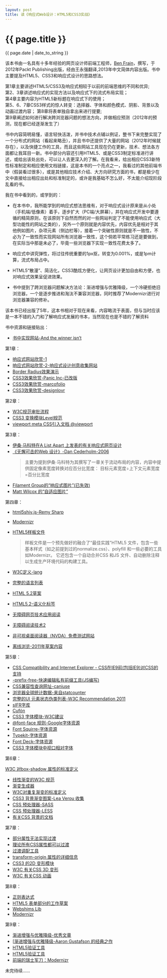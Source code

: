 ```yaml
---
layout: post
title: 读《响应式Web设计：HTML5和CSS3实战》
---
```


{{ page.title }}
================
<p class="meta">{{ page.date | date_to_string }}</p>

该本书由一名具有十多年经验的网页设计师前端工程师，[Ben Frain](www.benfrain.com)，撰写，于2012年Packt Publishing出版，经由王永强翻译,2013年中文简体内容出版。书中主要提及HTML5、CSS3和响应式设计的思路想法。

第1章主要讲述HTML5/CSS3及响应式相较于以前的前端思维的不同和优异;    
第2、3章讲述响应式的实现方法以及响应式下的流式布局实现；    
第4章主要内容为HTML5新标题在响应式下的使用；    
第5、6、7章CSS3样式的惊人转变：选择器、字体和颜色模式、阴影、背景以及动画过渡内容； 
第8章将表单独自拿出来进行提要;  
第9章阐述如何进行解决跨浏览器问题的想法方向，并做相应预测（2012年的预测，现在都已经逐渐发生了）

书中内容简明易懂，语言轻快活泼，并书中技术点辅以例证，整书下来完整实现了一个分布式的网站（看起来略丑），并且书中还提供了大量的网站（2012年时候就存在），以及快捷工作的工具，而且这些网站工具现在仍在更新，技术、想法各方面都让我耳目一新。书中部分内容还引用HTML5、或是CSS3制定标准进行讲述，或给出该处出处，可以让人去更深入的了解。在我看来，给出相应CSS3新特性标准制定和相应使用文档链接，这是本书的一个亮点之一，我看过的其他前端书中（假装看过很多），或是其他相应技术介绍、大方向研究方面的书，都是极少在文中直接给出相应出处和标准制定的，或许是我基础不怎么好，不太能介绍现阶段乱看的书。

我在书中看到的，或学到的：

*	 在本书中，我所能学到的响应式想法思维有，对于响应式设计原来是从小处（手机端/低像素）着手，逐步扩大（PC端/大屏幕），并在响应式开发中要遵循的精简原则，在该原则下自然而然的对一些网站判定了不能使用响应式（大型功能性的网站之类的），另外一个原则就是内容优先，内容优先是相对于其他例如图片，杂项元素（侧边栏等），接着一个突破性原则就是不一致性，不必为了一致性而实现网站所有浏览器一致性，这个倘若平常练习还是要做到，在实际当中那是未必了，毕竟一些浏览器下实现一致性花费太多了。

* 	响应式中讲究弹性，将过往传统重要的1px抠，转变为0.001%，或是1pm计算，流式布局占中。

* 	HTML5“散漫”、简洁化，CSS3酷炫方便化，让网页设计更加自由和方便，也对响应式效果呈促进效果。

* 	书中提到了跨浏览器问题解决方法论：渐进增强与优雅降级，一个冷硬拒绝旧浏览器，一个是逐步推进和淘汰不兼容浏览器，同时推荐了Modernizr进行对浏览器兼容的修补。

该本书已经出版了5年，这本书相对于现在来看，内容略流于表面，但与当时应该是一本不错的入门和了解响应式发展的书本，当然现在也是不错的了解资料

书中资源和链接贴出：

*	[书中实现网站-And the winner isn’t](http://www.andthewinnerisnt.com/)	

第1章：	

*	[响应式网站欣赏-1](http://thinkvitamin.com/)   
*	[响应式网站欣赏-2-响应式设计创意收集网站](https://mediaqueri.es/)     
*	[Border Radius效果演示](https://testdrive-archive.azurewebsites.net/html5/borderradius/default.html)    
*	[CSS3效果欣赏-Panic Inc-已改版](https://panic.com/blog/)     
*	[CSS3效果欣赏-marcofolio](http://demo.marcofolio.net/3d_animation_css3/)    
*	[CSS3效果欣赏-designlovr](http://designlovr.com/)     

第2章：	

*	[W3C规范审批流程](http://www.w3.org/2005/10/Process-20051014/tr)    
*	[CSS3 变换模块Level规范](http://www.w3.org/TR/css3-3d-transforms/)     
*	[viewport meta CSS引入文档 @viewport](http://dev.w3.org/csswg/css-device-adapt/)       

第3章：	

*	[伊桑·马科特在A List Apart 上发表的有关响应式网页设计](http://www.alistapart.com/articles/responsive-web-design/)    
*	[《无懈可击的Web 设计》-Dan Cederholm-2006](https://book.douban.com/subject/1937913/)    
	>主要为提到伊桑·马科特为其撰写了一章关于流动布局的内容，内容中提供固定像素宽度转换对应百分比宽度：
	>			目标元素宽度÷上下文元素宽度=百分比宽度	
*	[Filament Group的“响应式图片”(已失效)](http://filamentgroup.com/lab/responsive_images_experi_menting_with_context_aware_image_sizing/)     
*	[Matt Wilcox 的“自适应图片”](http://adaptive-images.com/)      

第四章：    
*	[html5shiv.js-Remy Sharp](https://remysharp.com/2009/01/07/html5-enabling-script/)
*	[Modernizr](http://www.modernizr.com)
*	[HTML5样板文件](http://html5boilerplate.com/)
	>样板文件是一个预先做好的融合了“最佳实践”HTML5 文件，包含一些基本样式（如之前提到过的normalize.css）、polyfill 和一些必要的工具如Modernizr。
	>它还包含一个自动合并CSS 和JS 文件、自动删除注释以生成生产环境代码的构建工具。

*	[W3C定义-lang](http://dev.w3.org/html5/spec/Overview.html#attr-lang)           
*	[完整的语言列表](http://www.iana.org/assignments/language-subtag-registry)            
*	[HTML 5.2草案](http://w3c.github.io/html/#non-conforming-features)       
*	[HTML5.2-语义化标签](http://w3c.github.io/html/sections.html#sections)       
*	[无障碍网页技术应用阅读](https://www.w3.org/WAI/intro/aria)    
*	[无障碍阅读技术2](https://www.w3.org/TR/wai-aria/roles#role_definitions)       
*	[非可视桌面阅读器（NVDA）免费测试网站](http://www.nvdaproject.org/)    
*	[离线浏览-2011年草案内容](https://www.w3.org/TR/2011/WD-html5-20110525/offline.html)			  

第5章：      

*	[CSS Compatibility and Internet Explorer - CSS在IE9前(包括IE9)对CSS的支持](https://msdn.microsoft.com/en-us/library/cc351024(v=vs.85).aspx)				
*	[-prefix-free-快速编辑私有前缀工具(JS编写)](http://leaverou.github.io/prefixfree/)      
*	[CSS兼容性查询网址-caniuse](http://caniuse.com/)      
*	[浏览器全球统计数据-来自statcounter](http://gs.statcounter.com/)      
*	[完整的UI 元素状态伪类列表-W3C Recommendation 2011](https://www.w3.org/TR/selectors/#UIstates)
*	[sIFR字库](http://www.mikeindustries.com/blog/sifr/)
*	[Cufón](http://cufon.shoqolate.com/generate/)
*	[CSS3 字体模块-W3C建议](https://www.w3.org/TR/css-fonts-3/)
*	[@font-face 规则-Google字体资源](https://fonts.google.com/)
*	[Font Squirre-字体资源](www.fontsquirrel.com)
*	[Typekit-字体资源](www.typekit.com)
*	[Font Deck-字体资源](www.fontdeck.com)
*	[CSS3 字体模块中视口相对字体](https://www.w3.org/TR/css3-values/#relative-lengths)

第6章：

[W3C 对box-shadow 属性的标准定义](https://www.w3.org/TR/css3-background/#the-box-shadow)
*	[线性渐变的W3C 规范](https://drafts.csswg.org/css-images-3/#linear-gradients)
*	[渐变生成器](http://www.colorzilla.com/gradient-editor/)
*	[W3C对重复渐变的标准定义](https://drafts.csswg.org/css-images-3/#repeating-gradients)
*	[CSS3 背景渐变图案-Lea Verou 收集](http://lea.verou.me/css3patterns/)
*	[CSS 预处理器-SASS](http://sasslang.com)
*	[CSS 预处理器-LESS](http://lesscss.org)
*	[有关CSS 背景的文档](https://www.w3.org/TR/css3-background/#backgrounds)

第7章：

*	[部分属性无法实现过渡](https://drafts.csswg.org/css-transitions-1/)
*	[理论所有CSS属性都可以过渡](https://drafts.csswg.org/css-transitions-1/#animatable-css)
*	[过渡调配工具](http://cubic-bezier.com/)
*	[transform-origin 属性的详细信息](https://www.w3.org/TR/css-transforms-1/#transform-origin-property)
*	[CSS3 的2D 变形模块](https://www.w3.org/TR/css-transforms-1/#two-d-transform-functions)
*	[W3C 有关CSS 3D 变形](https://www.w3.org/TR/css-transforms-1/#three-d-transform-functions)
*	[W3C 有关CSS 动画](https://drafts.csswg.org/css-animations-1/)

第8章：

*	[正则表达式](https://en.wikipedia.org/wiki/Regular_expression)
*	[HTML5 表单部分的工作草案](https://dev.w3.org/html5/spec-author-view/forms.html#forms)
*	[Webshims Lib](http://afarkas.github.com/webshim/demos/)
*	[Modernizr](http://www.modernizr.com)

第9章：

*	[渐进增强与优雅降级-优秀文章](https://www.w3.org/wiki/Graceful_degradation_versus_progressive_enhancement)
*	[[渐进增强与优雅降级-Aaron Gustafson 的经典之作](https://alistapart.com/article/understandingprogressiveenhancement)
*	[HTML5验证工具](https://validator.nu/)
*	[HTML5验证工具](https://validator.w3.org/)
*	[前端的瑞士军刀：Modernizr](http://www.modernizr.com)


未完待续……





































